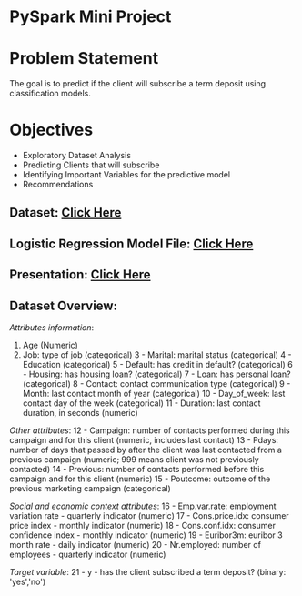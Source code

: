 # PySpark Mini Project 

# Problem Statement

The goal is to predict if the client will subscribe a term deposit using classification models.

# Objectives

* Exploratory Dataset Analysis
* Predicting Clients that will subscribe
* Identifying Important Variables for the predictive model
* Recommendations

## Dataset: [Click Here](https://github.com/amartya-8/BAN5753_Artemis_PySpark_Project/blob/main/XYZ_Bank_Deposit_Data_Classification.csv)

## Logistic Regression Model File: [Click Here](https://github.com/amartya-8/BAN5753_Artemis_PySpark_Project/blob/main/lr_model.zip) 

## Presentation: [Click Here](https://github.com/amartya-8/BAN5753_Artemis_PySpark_Project/blob/main/BAN%205753%20-%20Mini%20Project%202%20Atemis.pptx)

## Dataset Overview:

*Attributes information*:
1. Age (Numeric)
2. Job: type of job (categorical)
3 - Marital: marital status (categorical)
4 - Education (categorical)
5 - Default: has credit in default? (categorical)
6 - Housing: has housing loan? (categorical)
7 - Loan: has personal loan? (categorical)
8 - Contact: contact communication type (categorical)
9 - Month: last contact month of year (categorical)
10 - Day_of_week: last contact day of the week (categorical)
11 - Duration: last contact duration, in seconds (numeric)

*Other attributes*:
12 - Campaign: number of contacts performed during this campaign and for this client (numeric, includes last contact)
13 - Pdays: number of days that passed by after the client was last contacted from a previous campaign (numeric; 999 means client was not previously contacted)
14 - Previous: number of contacts performed before this campaign and for this client (numeric)
15 - Poutcome: outcome of the previous marketing campaign (categorical)

*Social and economic context attributes*:
16 - Emp.var.rate: employment variation rate - quarterly indicator (numeric)
17 - Cons.price.idx: consumer price index - monthly indicator (numeric) 
18 - Cons.conf.idx: consumer confidence index - monthly indicator (numeric) 
19 - Euribor3m: euribor 3 month rate - daily indicator (numeric)
20 - Nr.employed: number of employees - quarterly indicator (numeric)

*Target variable*:
21 - y - has the client subscribed a term deposit? (binary: 'yes','no')





